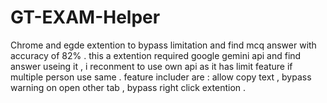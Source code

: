 # GT-EXAM-Helper
Chrome and egde extention to bypass limitation and find mcq answer with accuracy of 82% . 
this a extention required google gemini api and find answer useing it , i reconment to use own api as it has limit feature if multiple person use same .         feature includer are : allow copy text , bypass warning on open other tab , bypass right click extention .
